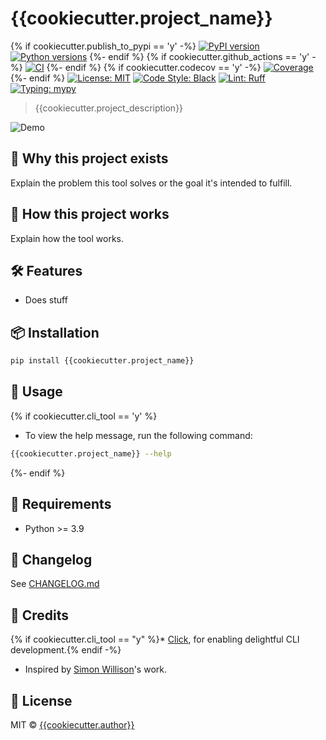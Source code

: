 # {{cookiecutter.project_name}}

{% if cookiecutter.publish_to_pypi == 'y' -%}
[![PyPI version](https://img.shields.io/pypi/v/{{cookiecutter.project_slug}}.svg)](https://pypi.org/project/{{cookiecutter.project_slug}}/)
[![Python versions](https://img.shields.io/pypi/pyversions/{{cookiecutter.project_slug}}.svg?logo=python&logoColor=white)](https://pypi.org/project/{{cookiecutter.project_slug}}/)
{%- endif %}
{% if cookiecutter.github_actions == 'y' -%}
[![CI](https://github.com/{{cookiecutter.github_username}}/{{cookiecutter.project_name}}/actions/workflows/main.yml/badge.svg)](https://github.com/{{cookiecutter.github_username}}/{{cookiecutter.project_name}}/actions/workflows/main.yml)
{%- endif %}
{% if cookiecutter.codecov == 'y' -%}
[![Coverage](https://codecov.io/gh/{{cookiecutter.github_username}}/{{cookiecutter.project_name}}/branch/main/graph/badge.svg)](https://codecov.io/gh/{{cookiecutter.github_username}}/{{cookiecutter.project_name}})
{%- endif %}
[![License: MIT](https://img.shields.io/github/license/{{cookiecutter.github_username}}/{{cookiecutter.project_name}})](https://github.com/{{cookiecutter.github_username}}/{{cookiecutter.project_name}}/blob/main/LICENSE)
[![Code Style: Black](https://img.shields.io/badge/code%20style-black-000000.svg)](https://black.readthedocs.io/en/stable/)
[![Lint: Ruff](https://img.shields.io/badge/lint-ruff-000000.svg)](https://docs.astral.sh/ruff/)
[![Typing: mypy](https://img.shields.io/badge/typing-checked-blue.svg)](https://mypy.readthedocs.io/en/stable/)

> {{cookiecutter.project_description}}

![Demo](https://raw.githubusercontent.com/{{cookiecutter.github_username}}/{{cookiecutter.project_name}}/main/demo.gif)

## 🚀 Why this project exists

Explain the problem this tool solves or the goal it's intended to fulfill.

## 🧠 How this project works

Explain how the tool works.

## 🛠️ Features

* Does stuff

## 📦 Installation

```bash
pip install {{cookiecutter.project_name}}
```

## 🧪 Usage
{% if cookiecutter.cli_tool == 'y' %}
* To view the help message, run the following command:

```bash
{{cookiecutter.project_name}} --help
```
{%- endif %}

## 📐 Requirements

* Python >= 3.9

## 🧾 Changelog

See [CHANGELOG.md](https://github.com/{{cookiecutter.github_username}}/{{cookiecutter.project_name}}/blob/main/CHANGELOG.md)

## 🙏 Credits

{% if cookiecutter.cli_tool == "y" %}* [Click](https://click.palletsprojects.com), for enabling delightful CLI development.{% endif -%}
* Inspired by [Simon Willison](https://github.com/simonw)'s work.

## 📄 License

MIT © [{{cookiecutter.author}}](https://github.com/{{cookiecutter.github_username}})

